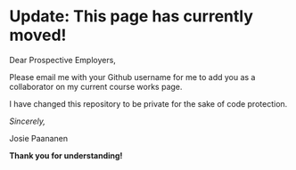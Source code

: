 # Update: This page has currently moved!

Dear Prospective Employers, 

Please email me with your Github username for me to add you as a collaborator on my current course works page.

I have changed this repository to be private for the sake of code protection.

*Sincerely,*

Josie Paananen



**Thank you for understanding!**
